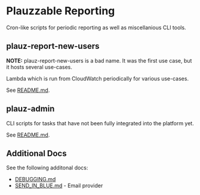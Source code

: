 # Plauzzable Reporting

Cron-like scripts for periodic reporting as well as miscellanious CLI tools.

## plauz-report-new-users

**NOTE:** plauz-report-new-users is a bad name. It was the first use case, but it hosts several use-cases.

Lambda which is run from CloudWatch periodically for various use-cases.

See [README.md](./plauz-report-new-users/README.md).

## plauz-admin

CLI scripts for tasks that have not been fully integrated into the platform yet.

See [README.md](./plauz-admin/README.md).

## Additional Docs

See the following additonal docs:

* [DEBUGGING.md](./docs/DEBUGGING.md)
* [SEND_IN_BLUE.md](./docs/SEND_IN_BLUE.md) - Email provider